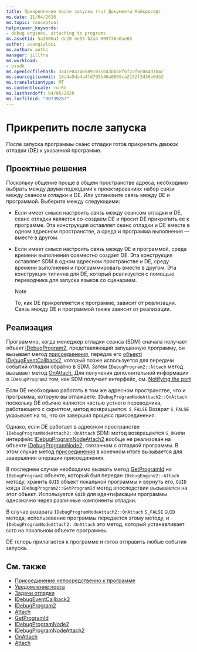 ```yaml
---
title: Прикрепление после запуска (ru) Документы Майкрософт
ms.date: 11/04/2016
ms.topic: conceptual
helpviewer_keywords:
- debug engines, attaching to programs
ms.assetid: 5a3600a1-dc20-4e55-b2a4-809736a6ae65
author: acangialosi
ms.author: anthc
manager: jillfra
ms.workload:
- vssdk
ms.openlocfilehash: 3a4ce0a7465891035b43bbb8f6f22f0c064d104c
ms.sourcegitcommit: 16a4a5da4a4fd795b46a0869ca2152f2d36e6db2
ms.translationtype: MT
ms.contentlocale: ru-RU
ms.lasthandoff: 04/06/2020
ms.locfileid: "80739287"
---
```

# <a name="attach-after-a-launch"></a>Прикрепить после запуска
После запуска программы сеанс отладки готов прикрепить движок отладки (DE) к указанной программе.

## <a name="design-decisions"></a>Проектные решения
 Поскольку общение проще в общем пространстве адреса, необходимо выбрать между двумя подходами к проектированию: набор связи между сеансом отладки и DE. Или установите связь между DE и программой. Выберите между следующими:

- Если имеет смысл настроить связь между сеансом отладки и DE, сеанс отладки является со-создаем DE и просит DE прикрепить ее к программе. Эта конструкция оставляет сеанс отладки и DE вместе в одном адресном пространстве, а среда и программа выполнения — вместе в другом.

- Если имеет смысл настроить связь между DE и программой, среда времени выполнения совместно создает DE. Эта конструкция оставляет SDM в одном адресном пространстве и DE, среду времени выполнения и программировать вместе в другом. Эта конструкция типична для DE, который реализуется с помощью переводчика для запуска языков со сценарием.

    > [!NOTE]
    > То, как DE прикрепляется к программе, зависит от реализации. Связь между DE и программой также зависит от реализации.

## <a name="implementation"></a>Реализация
 Программно, когда менеджер отладки сеанса (SDM) сначала получает объект [IDebugProgram2,](../../extensibility/debugger/reference/idebugprogram2.md) представляющий запущенную программу, он вызывает метод [присоединения,](../../extensibility/debugger/reference/idebugprogram2-attach.md) передав его [объектi IDebugEventCallback2,](../../extensibility/debugger/reference/idebugeventcallback2.md) который позже используется для передачи событий отладки обратно в SDM. Затем `IDebugProgram2::Attach` метод вызывает метод [OnAttach.](../../extensibility/debugger/reference/idebugprogramnodeattach2-onattach.md) Для получения дополнительной информации о `IDebugProgram2` том, как SDM получает интерфейс, см. [Notifying the port](../../extensibility/debugger/notifying-the-port.md)

 Если DE необходимо работать в том же адресном пространстве, что и программа, которую вы отлажаете: `IDebugProgramNodeAttach2::OnAttach` поскольку DE обычно является частью устного переводчика, работающего с скриптом, метод возвращается. `S_FALSE` Возврат `S_FALSE` указывает на то, что он завершил процесс присоединения.

 Однако, если DE работает в адресном пространстве `IDebugProgramNodeAttach2::OnAttach` SDM: метод возвращается `S_OK`или интерфейс [IDebugProgramNodeAttach2](../../extensibility/debugger/reference/idebugprogramnodeattach2.md) вообще не реализован на объекте [IDebugProgramNode2,](../../extensibility/debugger/reference/idebugprogramnode2.md) связанном с отладкой программы. В этом случае метод [присоединения](../../extensibility/debugger/reference/idebugengine2-attach.md) в конечном итоге вызывается для завершения операции присоединения.

 В последнем случае необходимо вызвать метод [GetProgramId](../../extensibility/debugger/reference/idebugprogram2-getprogramid.md) на `IDebugProgram2` объекте, который был передан `IDebugEngine2::Attach` методу, хранить `GUID` объект локальной программы и вернуть его, `GUID` когда `IDebugProgram2::GetProgramId` метод впоследствии вызывается на этот объект. Используется `GUID` для идентификации программы однозначно через различные компоненты отладки.

 В случае возврата `IDebugProgramNodeAttach2::OnAttach` `S_FALSE` `GUID` метода, использование программы передается этому методу, и `IDebugProgramNodeAttach2::OnAttach` это метод, который устанавливает `GUID` на локальном объекте программы.

 DE теперь прилагается к программе и готов отправить любые события запуска.

## <a name="see-also"></a>См. также
- [Присоединение непосредственно к программе](../../extensibility/debugger/attaching-directly-to-a-program.md)
- [Уведомление порта](../../extensibility/debugger/notifying-the-port.md)
- [Задачи отладки](../../extensibility/debugger/debugging-tasks.md)
- [IDebugEventCallback2](../../extensibility/debugger/reference/idebugeventcallback2.md)
- [IDebugProgram2](../../extensibility/debugger/reference/idebugprogram2.md)
- [Attach](../../extensibility/debugger/reference/idebugprogram2-attach.md)
- [GetProgramId](../../extensibility/debugger/reference/idebugprogram2-getprogramid.md)
- [IDebugProgramNode2](../../extensibility/debugger/reference/idebugprogramnode2.md)
- [IDebugProgramNodeAttach2](../../extensibility/debugger/reference/idebugprogramnodeattach2.md)
- [OnAttach](../../extensibility/debugger/reference/idebugprogramnodeattach2-onattach.md)
- [Attach](../../extensibility/debugger/reference/idebugengine2-attach.md)
